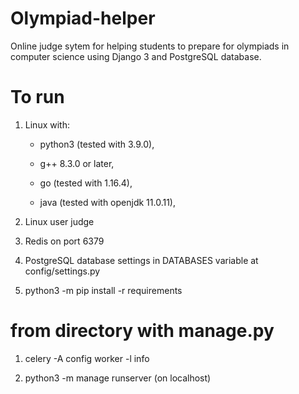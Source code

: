 # Olympiad-helper
Online judge sytem for helping students to prepare for olympiads in computer science using Django 3 and PostgreSQL database.
# To run

1)  Linux with:
    
    - python3 (tested with 3.9.0), 
    
    - g++ 8.3.0 or later, 
    
    - go (tested with 1.16.4),
    
    - java (tested with openjdk 11.0.11),

2) Linux user judge

3) Redis on port 6379

4) PostgreSQL database settings in DATABASES variable at config/settings.py

5) python3 -m pip install -r requirements

# from directory with manage.py
    
1) celery -A config worker -l info

2) python3 -m manage runserver (on localhost)
